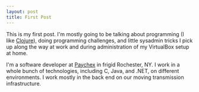 ```yaml
---
layout: post
title: First Post
---
```

This is my first post.  I'm mostly going to be talking about programming (I like [Clojure](http://clojure.org)), doing programming challenges, and little sysadmin tricks I pick up along the way at work and during administration of my VirtualBox setup at home.

I'm a software developer at [Paychex](http://www.paychex.com) in frigid Rochester, NY.  I work in a whole bunch of technologies, including C, Java, and .NET, on different environments.  I work mostly in the back end on our moving transmission infrastructure.
